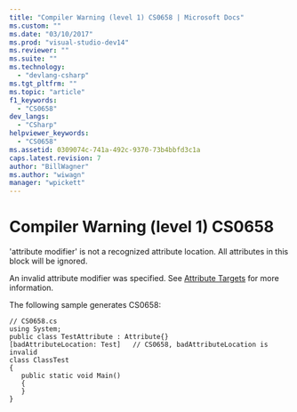 ```yaml
---
title: "Compiler Warning (level 1) CS0658 | Microsoft Docs"
ms.custom: ""
ms.date: "03/10/2017"
ms.prod: "visual-studio-dev14"
ms.reviewer: ""
ms.suite: ""
ms.technology: 
  - "devlang-csharp"
ms.tgt_pltfrm: ""
ms.topic: "article"
f1_keywords: 
  - "CS0658"
dev_langs: 
  - "CSharp"
helpviewer_keywords: 
  - "CS0658"
ms.assetid: 0309074c-741a-492c-9370-73b4bbfd3c1a
caps.latest.revision: 7
author: "BillWagner"
ms.author: "wiwagn"
manager: "wpickett"
---
```

# Compiler Warning (level 1) CS0658
'attribute modifier' is not a recognized attribute location. All attributes in this block will be ignored.  
  
 An invalid attribute modifier was specified. See [Attribute Targets](http://msdn.microsoft.com/en-us/59a261f0-1cfb-4aa5-b610-6b735389882c) for more information.  
  
 The following sample generates CS0658:  
  
```  
// CS0658.cs  
using System;  
public class TestAttribute : Attribute{}  
[badAttributeLocation: Test]   // CS0658, badAttributeLocation is invalid  
class ClassTest  
{  
   public static void Main()  
   {  
   }  
}  
```